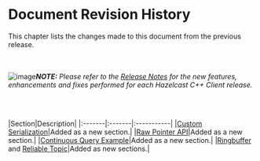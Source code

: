 

# Document Revision History

This chapter lists the changes made to this document from the previous release.

<br></br>
![image](images/NoteSmall.jpg)***NOTE:*** *Please refer to the <a href="https://github.com/hazelcast/hazelcast-cpp-client/releases" target="_blank">Release Notes</a> for the new features, enhancements and fixes performed for each Hazelcast C++ Client release.*

<br></br>

|Section|Description|
|:-------|:-------|:-----------|
|[Custom Serialization](#custom-serialization)|Added as a new section.|
|[Raw Pointer API](#raw-pointer-api)|Added as a new section.|
|[Continuous Query Example](#continuous-query-example)|Added as a new section.|
|[Ringbuffer](#ringbuffer) and [Reliable Topic](#reliable-topic)|Added as new sections.|




<br> </br>
